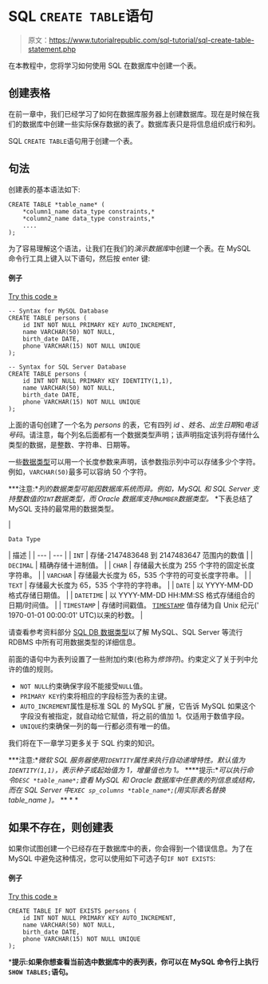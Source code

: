 # SQL `CREATE TABLE`语句

> 原文：<https://www.tutorialrepublic.com/sql-tutorial/sql-create-table-statement.php>

在本教程中，您将学习如何使用 SQL 在数据库中创建一个表。

## 创建表格

在前一章中，我们已经学习了如何在数据库服务器上创建数据库。现在是时候在我们的数据库中创建一些实际保存数据的表了。数据库表只是将信息组织成行和列。

SQL `CREATE TABLE`语句用于创建一个表。

## 句法

创建表的基本语法如下:

```
CREATE TABLE *table_name* (
    *column1_name data_type constraints,*
    *column2_name data_type constraints,*
    ....
);

```

为了容易理解这个语法，让我们在我们的*演示数据库*中创建一个表。在 MySQL 命令行工具上键入以下语句，然后按 enter 键:

#### 例子

[Try this code »](../codelab.php?topic=sql&file=create-table "Try this code using online Editor")

```
-- Syntax for MySQL Database 
CREATE TABLE persons (
    id INT NOT NULL PRIMARY KEY AUTO_INCREMENT,
    name VARCHAR(50) NOT NULL,
    birth_date DATE,
    phone VARCHAR(15) NOT NULL UNIQUE
);

-- Syntax for SQL Server Database 
CREATE TABLE persons (
    id INT NOT NULL PRIMARY KEY IDENTITY(1,1),
    name VARCHAR(50) NOT NULL,
    birth_date DATE,
    phone VARCHAR(15) NOT NULL UNIQUE
);
```

上面的语句创建了一个名为 *persons* 的表，它有四列 *id* 、*姓名*、*出生日期*和*电话号码*。请注意，每个列名后面都有一个数据类型声明；该声明指定该列将存储什么类型的数据，是整数、字符串、日期等。

一些[数据类型](../sql-reference/mysql-data-types.php)可以用一个长度参数来声明，该参数指示列中可以存储多少个字符。例如，`VARCHAR(50)`最多可以容纳 50 个字符。

 ***注意:**列的数据类型可能因数据库系统而异。例如，MySQL 和 SQL Server 支持整数值的`INT`数据类型，而 Oracle 数据库支持`NUMBER`数据类型。*  *下表总结了 MySQL 支持的最常用的数据类型。

| 

```
Data Type      
```

 | 描述 |
| --- | --- |
| `INT` | 存储-2147483648 到 2147483647 范围内的数值 |
| `DECIMAL` | 精确存储十进制值。 |
| `CHAR` | 存储最大长度为 255 个字符的固定长度字符串。 |
| `VARCHAR` | 存储最大长度为 65，535 个字符的可变长度字符串。 |
| `TEXT` | 存储最大长度为 65，535 个字符的字符串。 |
| `DATE` | 以 YYYY-MM-DD 格式存储日期值。 |
| `DATETIME` | 以 YYYY-MM-DD HH:MM:SS 格式存储组合的日期/时间值。 |
| `TIMESTAMP` | 存储时间戳值。 [`TIMESTAMP`](../sql-reference/mysql-data-types.php#datetime-and-timestamp) 值存储为自 Unix 纪元(' 1970-01-01 00:00:01' UTC)以来的秒数。 |

请查看参考资料部分 [SQL DB 数据类型](../sql-reference/mysql-data-types.php)以了解 MySQL、SQL Server 等流行 RDBMS 中所有可用数据类型的详细信息。

前面的语句中为表列设置了一些附加约束(也称为*修饰符*)。约束定义了关于列中允许的值的规则。

*   `NOT NULL`约束确保字段不能接受`NULL`值。
*   `PRIMARY KEY`约束将相应的字段标签为表的主键。
*   `AUTO_INCREMENT`属性是标准 SQL 的 MySQL 扩展，它告诉 MySQL 如果这个字段没有被指定，就自动给它赋值，将之前的值加 1。仅适用于数值字段。
*   `UNIQUE`约束确保一列的每一行都必须有唯一的值。

我们将在下一章学习更多关于 SQL 约束的知识。

 ***注意:**微软 SQL 服务器使用`IDENTITY`属性来执行自动递增特性。默认值为`IDENTITY(1,1)`，表示种子或起始值为 1，增量值也为 1。*  ****提示:**可以执行命令`DESC *table_name*;`查看 MySQL 和 Oracle 数据库中任意表的列信息或结构，而在 SQL Server 中`EXEC sp_columns *table_name*;`(用实际表名替换 *table_name* )。*  ** * *

## 如果不存在，则创建表

如果你试图创建一个已经存在于数据库中的表，你会得到一个错误信息。为了在 MySQL 中避免这种情况，您可以使用如下可选子句`IF NOT EXISTS`:

#### 例子

[Try this code »](../codelab.php?topic=sql&file=create-table-if-not-exists "Try this code using online Editor")

```
CREATE TABLE IF NOT EXISTS persons (
    id INT NOT NULL PRIMARY KEY AUTO_INCREMENT,
    name VARCHAR(50) NOT NULL,
    birth_date DATE,
    phone VARCHAR(15) NOT NULL UNIQUE
);
```

 ***提示:**如果你想查看当前选中数据库中的表列表，你可以在 MySQL 命令行上执行`SHOW TABLES;`语句。****
